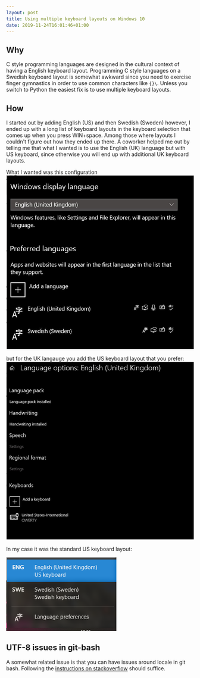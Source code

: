 ```yaml
---
layout: post
title: Using multiple keyboard layouts on Windows 10
date: 2019-11-24T16:01:46+01:00
---
```


## Why

C style programming languages are designed in the cultural context of having a English keyboard layout. Programming C style languages on a Swedish keyboard layout is somewhat awkward since you need to exercise finger gymnastics in order to use common characters like `{}\`. Unless you switch to Python the easiest fix is to use multiple keyboard layouts.

## How

I started out by adding English (US) and then Swedish (Sweden) however, I ended up with a long list of keyboard layouts in the keyboard selection that comes up when you press WIN+space. Among those where layouts I couldn't figure out how they ended up there. A coworker helped me out by telling me that what I wanted is to use the English (UK) language but with US keyboard, since otherwise you will end up with additional UK keyboard layouts.

What I wanted was this configuration
 ![preferred languages](/img/2019-11-24-Using-multiple-keyboard-layouts-on-Windows-10/preferred-languages.png)

but for the UK langauge you add the US keyboard layout that you prefer:
 ![language options](/img/2019-11-24-Using-multiple-keyboard-layouts-on-Windows-10/language-options.png)

In my case it was the standard US keyboard layout:

 ![expected output](/img/2019-11-24-Using-multiple-keyboard-layouts-on-Windows-10/expected-output.png)

## UTF-8 issues in git-bash

A somewhat related issue is that you can have issues around locale in git bash. Following the [instructions on stackoverflow](https://stackoverflow.com/questions/10651975/unicode-utf-8-with-git-bash) should suffice.

